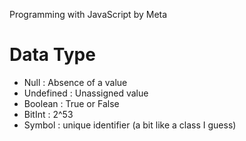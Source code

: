 Programming with JavaScript by Meta

# Data Type
- Null : Absence of a value
- Undefined : Unassigned value
- Boolean : True or False
- BitInt : 2^53
- Symbol : unique identifier (a bit like a class I guess)

